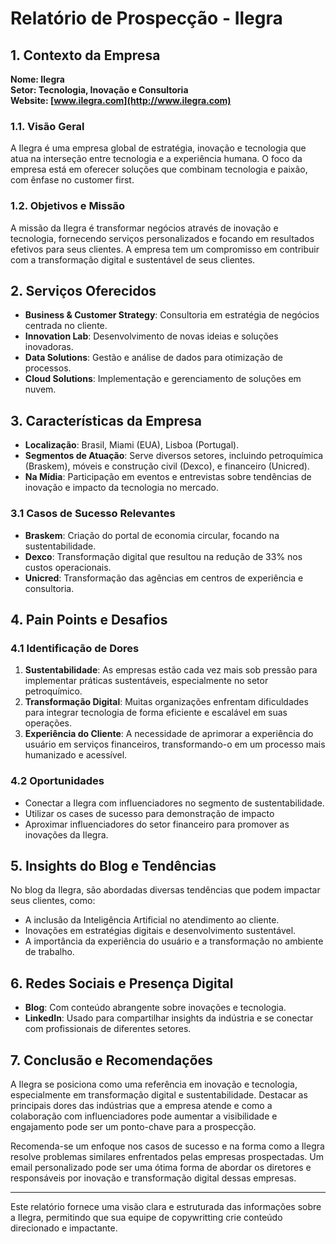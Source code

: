 # Relatório de Prospecção - Ilegra

## 1. Contexto da Empresa

**Nome: Ilegra**  
**Setor: Tecnologia, Inovação e Consultoria**  
**Website: [www.ilegra.com](http://www.ilegra.com)**  

### 1.1. Visão Geral

A Ilegra é uma empresa global de estratégia, inovação e tecnologia que atua na interseção entre tecnologia e a experiência humana. O foco da empresa está em oferecer soluções que combinam tecnologia e paixão, com ênfase no customer first.

### 1.2. Objetivos e Missão

A missão da Ilegra é transformar negócios através de inovação e tecnologia, fornecendo serviços personalizados e focando em resultados efetivos para seus clientes. A empresa tem um compromisso em contribuir com a transformação digital e sustentável de seus clientes.

## 2. Serviços Oferecidos

- **Business & Customer Strategy**: Consultoria em estratégia de negócios centrada no cliente.
- **Innovation Lab**: Desenvolvimento de novas ideias e soluções inovadoras.
- **Data Solutions**: Gestão e análise de dados para otimização de processos.
- **Cloud Solutions**: Implementação e gerenciamento de soluções em nuvem.

## 3. Características da Empresa

- **Localização**: Brasil, Miami (EUA), Lisboa (Portugal).
- **Segmentos de Atuação**: Serve diversos setores, incluindo petroquímica (Braskem), móveis e construção civil (Dexco), e financeiro (Unicred).
- **Na Mídia**: Participação em eventos e entrevistas sobre tendências de inovação e impacto da tecnologia no mercado.

### 3.1 Casos de Sucesso Relevantes

- **Braskem**: Criação do portal de economia circular, focando na sustentabilidade.
- **Dexco**: Transformação digital que resultou na redução de 33% nos custos operacionais.
- **Unicred**: Transformação das agências em centros de experiência e consultoria.

## 4. Pain Points e Desafios

### 4.1 Identificação de Dores

1. **Sustentabilidade**: As empresas estão cada vez mais sob pressão para implementar práticas sustentáveis, especialmente no setor petroquímico.
2. **Transformação Digital**: Muitas organizações enfrentam dificuldades para integrar tecnologia de forma eficiente e escalável em suas operações.
3. **Experiência do Cliente**: A necessidade de aprimorar a experiência do usuário em serviços financeiros, transformando-o em um processo mais humanizado e acessível.

### 4.2 Oportunidades

- Conectar a Ilegra com influenciadores no segmento de sustentabilidade.
- Utilizar os cases de sucesso para demonstração de impacto
- Aproximar influenciadores do setor financeiro para promover as inovações da Ilegra.

## 5. Insights do Blog e Tendências

No blog da Ilegra, são abordadas diversas tendências que podem impactar seus clientes, como:

- A inclusão da Inteligência Artificial no atendimento ao cliente.
- Inovações em estratégias digitais e desenvolvimento sustentável.
- A importância da experiência do usuário e a transformação no ambiente de trabalho.

## 6. Redes Sociais e Presença Digital

- **Blog**: Com conteúdo abrangente sobre inovações e tecnologia.
- **LinkedIn**: Usado para compartilhar insights da indústria e se conectar com profissionais de diferentes setores.

## 7. Conclusão e Recomendações

A Ilegra se posiciona como uma referência em inovação e tecnologia, especialmente em transformação digital e sustentabilidade. Destacar as principais dores das indústrias que a empresa atende e como a colaboração com influenciadores pode aumentar a visibilidade e engajamento pode ser um ponto-chave para a prospecção. 

Recomenda-se um enfoque nos casos de sucesso e na forma como a Ilegra resolve problemas similares enfrentados pelas empresas prospectadas. Um email personalizado pode ser uma ótima forma de abordar os diretores e responsáveis por inovação e transformação digital dessas empresas.

--- 

Este relatório fornece uma visão clara e estruturada das informações sobre a Ilegra, permitindo que sua equipe de copywritting crie conteúdo direcionado e impactante.